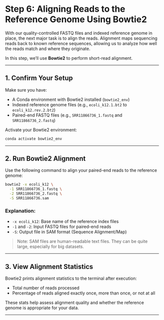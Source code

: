 # Step 6: Aligning Reads to the Reference Genome Using Bowtie2

With our quality-controlled FASTQ files and indexed reference genome in place, the next major task is to align the reads. Alignment maps sequencing reads back to known reference sequences, allowing us to analyze how well the reads match and where they originate.

In this step, we’ll use **Bowtie2** to perform short-read alignment.

---

## 1. Confirm Your Setup

Make sure you have:
- A Conda environment with Bowtie2 installed (`bowtie2_env`)
- Indexed reference genome files (e.g., `ecoli_k12.1.bt2` to `ecoli_k12.rev.2.bt2`)
- Paired-end FASTQ files (e.g., `SRR11866736_1.fastq` and `SRR11866736_2.fastq`)

Activate your Bowtie2 environment:

```bash
conda activate bowtie2_env
```

---

## 2. Run Bowtie2 Alignment

Use the following command to align your paired-end reads to the reference genome:

```bash
bowtie2 -x ecoli_k12 \
  -1 SRR11866736_1.fastq \
  -2 SRR11866736_2.fastq \
  -S SRR11866736.sam
```

### Explanation:
- `-x ecoli_k12`: Base name of the reference index files
- `-1` and `-2`: Input FASTQ files for paired-end reads
- `-S`: Output file in SAM format (Sequence Alignment/Map)

> Note: SAM files are human-readable text files. They can be quite large, especially for big datasets.

---

## 3. View Alignment Statistics

Bowtie2 prints alignment statistics to the terminal after execution:
- Total number of reads processed
- Percentage of reads aligned exactly once, more than once, or not at all

These stats help assess alignment quality and whether the reference genome is appropriate for your data.

---
